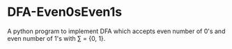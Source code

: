 # DFA-Even0sEven1s
A python program to implement DFA which accepts even number of 0's and even number of 1's with ∑ = {0, 1}.
